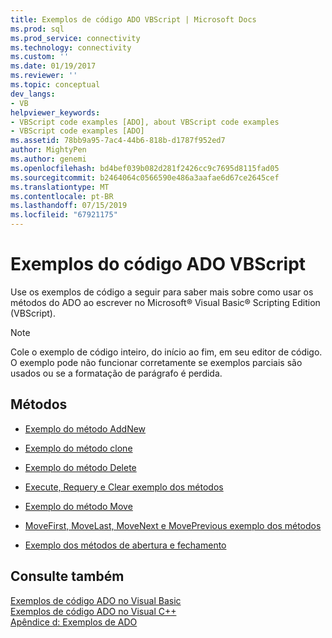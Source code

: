 ```yaml
---
title: Exemplos de código ADO VBScript | Microsoft Docs
ms.prod: sql
ms.prod_service: connectivity
ms.technology: connectivity
ms.custom: ''
ms.date: 01/19/2017
ms.reviewer: ''
ms.topic: conceptual
dev_langs:
- VB
helpviewer_keywords:
- VBScript code examples [ADO], about VBScript code examples
- VBScript code examples [ADO]
ms.assetid: 78bb9a95-7ac4-44b6-818b-d1787f952ed7
author: MightyPen
ms.author: genemi
ms.openlocfilehash: bd4bef039b082d281f2426cc9c7695d8115fad05
ms.sourcegitcommit: b2464064c0566590e486a3aafae6d67ce2645cef
ms.translationtype: MT
ms.contentlocale: pt-BR
ms.lasthandoff: 07/15/2019
ms.locfileid: "67921175"
---
```

# <a name="ado-code-examples-vbscript"></a>Exemplos do código ADO VBScript
Use os exemplos de código a seguir para saber mais sobre como usar os métodos do ADO ao escrever no Microsoft® Visual Basic® Scripting Edition (VBScript).  
  
> [!NOTE]
>  Cole o exemplo de código inteiro, do início ao fim, em seu editor de código. O exemplo pode não funcionar corretamente se exemplos parciais são usados ou se a formatação de parágrafo é perdida.  
  
## <a name="methods"></a>Métodos  
  
-   [Exemplo do método AddNew](../../../ado/reference/ado-api/addnew-method-example-vbscript.md)  
  
-   [Exemplo do método clone](../../../ado/reference/ado-api/clone-method-example-vbscript.md)  
  
-   [Exemplo do método Delete](../../../ado/reference/ado-api/delete-method-example-vbscript.md)  
  
-   [Execute, Requery e Clear exemplo dos métodos](../../../ado/reference/ado-api/execute-requery-and-clear-methods-example-vbscript.md)  
  
-   [Exemplo do método Move](../../../ado/reference/ado-api/move-method-example-vbscript.md)  
  
-   [MoveFirst, MoveLast, MoveNext e MovePrevious exemplo dos métodos](../../../ado/reference/ado-api/movefirst-movelast-movenext-and-moveprevious-methods-example-vbscript.md)  
  
-   [Exemplo dos métodos de abertura e fechamento](../../../ado/reference/ado-api/open-and-close-methods-example-vbscript.md)  
  
## <a name="see-also"></a>Consulte também  
 [Exemplos de código ADO no Visual Basic](../../../ado/reference/ado-api/ado-code-examples-in-visual-basic.md)   
 [Exemplos de código ADO no Visual C++](../../../ado/reference/ado-api/ado-code-examples-in-visual-c.md)   
 [Apêndice d: Exemplos de ADO](../../../ado/guide/appendixes/appendix-d-ado-samples.md)
